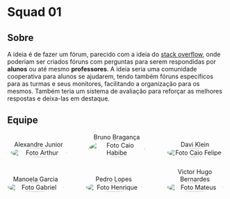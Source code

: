 # Squad 01

## Sobre

A ideia é de fazer um fórum, parecido com a ideia do [stack overflow](https://stackoverflow.com/), onde poderiam ser criados fóruns com perguntas para serem respondidas por **alunos** ou até mesmo **professores**. A ideia seria uma comunidade cooperativa para alunos se ajudarem, tendo também fóruns específicos para as turmas e seus monitores, facilitando a organização para os mesmos. Também teria um sistema de avaliação para reforçar as melhores respostas e deixa-las em destaque.

## Equipe

<div style="display: flex; flex-direction: column; align-items: center; gap: 25px;">
    <div style="display: flex; align-items: end; justify-content: center; gap: 50px;">
        <div style="text-align: center;">
            Alexandre Junior
            <br/>
            <img src="https://github.com/AlexandreLJr.png" alt="Foto Arthur" width="130px" height="50%" style="border-radius:50%"/>
        </div>
        <div style="text-align: center;">
            Bruno Bragança
            <br/>
            <img src="https://github.com/BrunoBReis.png" alt="Foto Caio Habibe" width="130px" height="50%" style="border-radius:50%"/>
        </div>
        <div style="text-align: center;">
            Davi Klein
            <br/>
            <img src="https://github.com/davi-Klevy.png" alt="Foto Caio Felipe" width="130px" height="50%" style="border-radius:50%"/>
        </div>
    </div>
    <div style="display: flex; align-items: end; justify-content: center; gap: 50px;">
        <div style="text-align: center;">
            Manoela Garcia
            <br/>
            <img src="https://github.com/manu-sgc.png" alt="Foto Gabriel" width="130px" height="50%" style="border-radius:50%"/>
        </div>
        <div style="text-align: center;">
            Pedro Lopes
            <br/>
            <img src="https://github.com/pLopess.png" alt="Foto Henrique" width="130px" height="50%" style="border-radius:50%"/>
        </div>
        <div style="text-align: center;">
            Victor Hugo Bernardes
            <br/>
            <img src="https://github.com/VHbernardes.png" alt="Foto Mateus" width="130px" height="50%" style="border-radius:50%"/>
        </div>
    </div>
</div>
